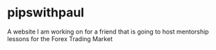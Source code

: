 # pipswithpaul
A website I am working on for a friend that is going to host mentorship lessons for the Forex Trading Market
